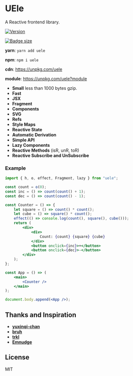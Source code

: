 # UEle

A Reactive frontend library.

[![Version](https://img.shields.io/npm/v/uele.svg?color=success&style=flat-square)](https://www.npmjs.com/package/uele)

[![Badge size](https://img.badgesize.io/https://unpkg.com/uele?compression=gzip&label=gzip&style=flat-square)](https://unpkg.com/uele)

**yarn**: `yarn add uele`

**npm**: `npm i uele`

**cdn**: https://unpkg.com/uele

**module**: https://unpkg.com/uele?module

-   **Small** less than 1000 bytes gzip.
-   **Fast**
-   **JSX**
-   **Fragment**
-   **Components**
-   **SVG**
-   **Refs**
-   **Style Maps**
-   **Reactive State**
-   **Automatic Derivation**
-   **Simple API**
-   **Lazy Components**
-   **Reactive Methods** (isR, unR, toR)
-   **Reactive Subscribe and UnSubscribe**
### Example

```jsx
import { h, o, effect, Fragment, lazy } from "uele";

const count = o(0);
const inc = () => count(count() + 1);
const dec = () => count(count() - 1);

const Counter = () => {
	let square = () => count() * count();
	let cube = () => square() * count();
	effect(() => console.log(count(), square(), cube()));
	return (
		<div>
			<div>
				Count: {count} {square} {cube}
			</div>
			<button onclick={inc}>+</button>
			<button onclick={dec}>-</button>
		</div>
	);
};

const App = () => (
	<main>
		<Counter />
	</main>
);

document.body.append(<App />);
```

## Thanks and Inspiration

-   **[yuxinqi-chan](https://github.com/yuxinqi-chan/reactive-jsx-dom)**
-   **[bruh](https://github.com/Technical-Source/bruh)**
-   **[trkl](https://github.com/jbreckmckye/trkl)**
-   **[Emnudge](https://github.com/EmNudge)**

## License

MIT
